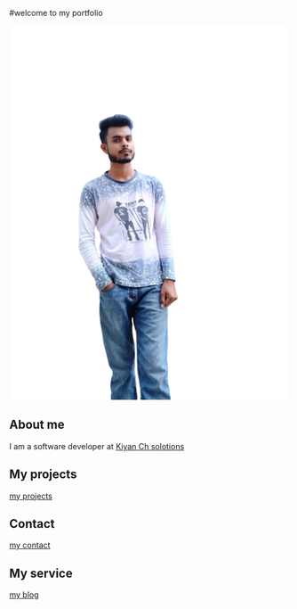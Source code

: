 #welcome to my portfolio 

![my-image](./images/my-image.png)

## About me
I am a software developer at [Kiyan Ch solotions](https://www.kiyanchsolutions.com/)

## My projects
[my projects](https://official-dev-vineet.github.io/portfolio-new/#projects)

## Contact
[my contact](https://official-dev-vineet.github.io/portfolio-new/#hire-me)

## My service
[my blog](https://official-dev-vineet.github.io/portfolio-new/#services)
